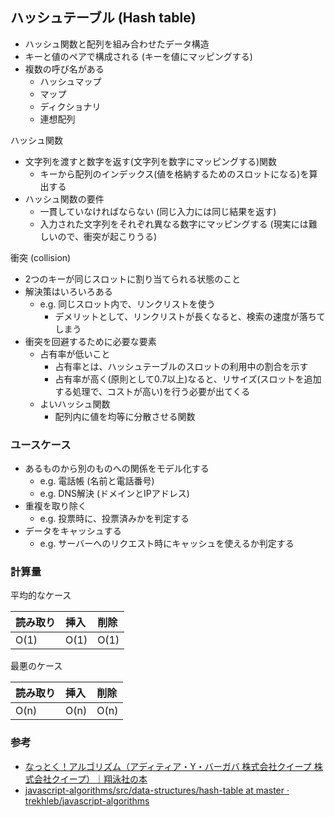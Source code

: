 ## ハッシュテーブル (Hash table)
- ハッシュ関数と配列を組み合わせたデータ構造
- キーと値のペアで構成される (キーを値にマッピングする)
- 複数の呼び名がある
  - ハッシュマップ
  - マップ
  - ディクショナリ
  - 連想配列

ハッシュ関数
- 文字列を渡すと数字を返す(文字列を数字にマッピングする)関数
  - キーから配列のインデックス(値を格納するためのスロットになる)を算出する
- ハッシュ関数の要件
  - 一貫していなければならない (同じ入力には同じ結果を返す)
  - 入力された文字列をそれぞれ異なる数字にマッピングする (現実には難しいので、衝突が起こりうる)

衝突 (collision)
- 2つのキーが同じスロットに割り当てられる状態のこと
- 解決策はいろいろある
  - e.g. 同じスロット内で、リンクリストを使う
    - デメリットとして、リンクリストが長くなると、検索の速度が落ちてしまう
- 衝突を回避するために必要な要素
  - 占有率が低いこと
    - 占有率とは、ハッシュテーブルのスロットの利用中の割合を示す
    - 占有率が高く(原則として0.7以上)なると、リサイズ(スロットを追加する処理で、コストが高い)を行う必要が出てくる
  - よいハッシュ関数
    - 配列内に値を均等に分散させる関数

### ユースケース
- あるものから別のものへの関係をモデル化する
  - e.g. 電話帳 (名前と電話番号)
  - e.g. DNS解決 (ドメインとIPアドレス)
- 重複を取り除く
  - e.g. 投票時に、投票済みかを判定する
- データをキャッシュする
  - e.g. サーバーへのリクエスト時にキャッシュを使えるか判定する

### 計算量

平均的なケース

| 読み取り | 挿入 | 削除 |
| :- | :- | :- | 
| O(1) | O(1) | O(1) |

最悪のケース

| 読み取り | 挿入 | 削除 |
| :- | :- | :- | 
| O(n) | O(n) | O(n) |

### 参考
- [なっとく！アルゴリズム（アディティア・Y・バーガバ 株式会社クイープ 株式会社クイープ）｜翔泳社の本](https://www.shoeisha.co.jp/book/detail/9784798143354)
- [javascript-algorithms/src/data-structures/hash-table at master · trekhleb/javascript-algorithms](https://github.com/trekhleb/javascript-algorithms/tree/master/src/data-structures/hash-table)